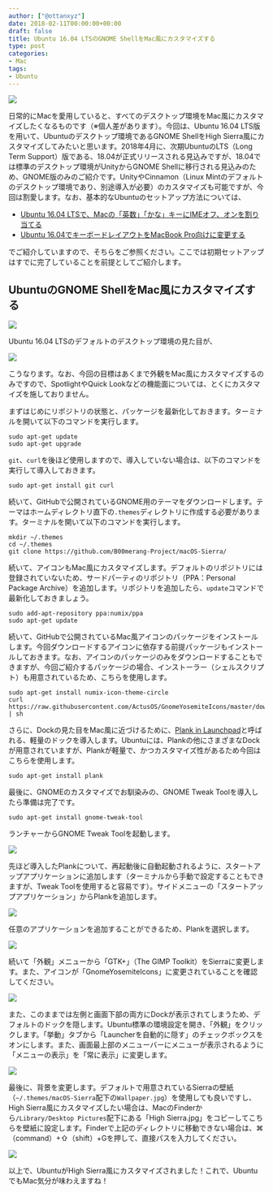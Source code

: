 ```yaml
---
author: ["@ottanxyz"]
date: 2018-02-11T00:00:00+00:00
draft: false
title: Ubuntu 16.04 LTSのGNOME ShellをMac風にカスタマイズする
type: post
categories:
- Mac
tags:
- Ubuntu
---
```


![](180210-5a7edd08336c5.jpg)

日常的にMacを愛用していると、すべてのデスクトップ環境をMac風にカスタマイズしたくなるものです（※個人差があります）。今回は、Ubuntu 16.04 LTS版を用いて、Ubuntuのデスクトップ環境であるGNOME ShellをHigh Sierra風にカスタマイズしてみたいと思います。2018年4月に、次期UbuntuのLTS（Long Term Support）版である、18.04が正式リリースされる見込みですが、18.04では標準のデスクトップ環境がUnityからGNOME Shellに移行される見込みのため、GNOME版のみのご紹介です。UnityやCinnamon（Linux Mintのデフォルトのデスクトップ環境であり、別途導入が必要）のカスタマイズも可能ですが、今回は割愛します。なお、基本的なUbuntuのセットアップ方法については、

-   [Ubuntu 16.04 LTSで、Macの「英数」「かな」キーにIMEオフ、オンを割り当てる](/posts/2016/09/ubuntu-16-04-ime-on-off-4913/)
-   [Ubuntu 16.04でキーボードレイアウトをMacBook Pro向けに変更する](/posts/2017/08/ubuntu-keyboard-layout-mac-6095/)

でご紹介していますので、そちらをご参照ください。ここでは初期セットアップはすでに完了していることを前提としてご紹介します。

## UbuntuのGNOME ShellをMac風にカスタマイズする

![](180211-5a805091460b7.jpg)

Ubuntu 16.04 LTSのデフォルトのデスクトップ環境の見た目が、

![](180211-5a8050e92599b.jpg)

こうなります。なお、今回の目標はあくまで外観をMac風にカスタマイズするのみですので、SpotlightやQuick Lookなどの機能面については、とくにカスタマイズを施しておりません。

まずはじめにリポジトリの状態と、パッケージを最新化しておきます。ターミナルを開いて以下のコマンドを実行します。

    sudo apt-get update
    sudo apt-get upgrade

`git`、`curl`を後ほど使用しますので、導入していない場合は、以下のコマンドを実行して導入しておきます。

    sudo apt-get install git curl

続いて、GitHubで公開されているGNOME用のテーマをダウンロードします。テーマはホームディレクトリ直下の`.themes`ディレクトリに作成する必要があります。ターミナルを開いて以下のコマンドを実行します。

    mkdir ~/.themes
    cd ~/.themes
    git clone https://github.com/B00merang-Project/macOS-Sierra/

続いて、アイコンもMac風にカスタマイズします。デフォルトのリポジトリには登録されていないため、サードパーティのリポジトリ（PPA：Personal Package Archive）を追加します。リポジトリを追加したら、`update`コマンドで最新化しておきましょう。

    sudo add-apt-repository ppa:numix/ppa
    sudo apt-get update

続いて、GitHubで公開されているMac風アイコンのパッケージをインストールします。今回ダウンロードするアイコンに依存する前提パッケージもインストールしておきます。なお、アイコンのパッケージのみをダウンロードすることもできますが、今回ご紹介するパッケージの場合、インストーラー（シェルスクリプト）も用意されているため、こちらを使用します。

    sudo apt-get install numix-icon-theme-circle
    curl https://raw.githubusercontent.com/ActusOS/GnomeYosemiteIcons/master/download_from_github.sh | sh

さらに、Dockの見た目をMac風に近づけるために、[Plank in Launchpad](https://launchpad.net/plank)と呼ばれる、軽量のドックを導入します。Ubuntuには、Plankの他にさまざまなDockが用意されていますが、Plankが軽量で、かつカスタマイズ性があるため今回はこちらを使用します。

    sudo apt-get install plank

最後に、GNOMEのカスタマイズでお馴染みの、GNOME Tweak Toolを導入したら準備は完了です。

    sudo apt-get install gnome-tweak-tool

ランチャーからGNOME Tweak Toolを起動します。

![](180211-5a8050f6999bf.png)

先ほど導入したPlankについて、再起動後に自動起動されるように、スタートアップアプリケーションに追加します（ターミナルから手動で設定することもできますが、Tweak Toolを使用すると容易です）。サイドメニューの「スタートアップアプリケーション」からPlankを追加します。

![](180211-5a8050feb8657.png)

任意のアプリケーションを追加することができるため、Plankを選択します。

![](180211-5a8051077548d.png)

続いて「外観」メニューから「GTK+」（The GIMP Toolkit）をSierraに変更します。また、アイコンが「GnomeYosemiteIcons」に変更されていることを確認してください。

![](180211-5a8055b522924.png)

また、このままでは左側と画面下部の両方にDockが表示されてしまうため、デフォルトのドックを隠します。Ubuntu標準の環境設定を開き、「外観」をクリックします。「挙動」タブから「Launcherを自動的に隠す」のチェックボックスをオンにします。また、画面最上部のメニューバーにメニューが表示されるように「メニューの表示」を「常に表示」に変更します。

![](180211-5a8051123d2a8.png)

最後に、背景を変更します。デフォルトで用意されているSierraの壁紙（`~/.themes/macOS-Sierra`配下の`Wallpaper.jpg`）を使用しても良いですし、High Sierra風にカスタマイズしたい場合は、MacのFinderから`/Library/Desktop Pictures`配下にある「High Sierra.jpg」をコピーしてこちらを壁紙に設定します。Finderで上記のディレクトリに移動できない場合は、⌘（command）+⇧（shift）+Gを押して、直接パスを入力してください。

![](180211-5a8050e92599b.jpg)

以上で、UbuntuがHigh Sierra風にカスタマイズされました！これで、UbuntuでもMac気分が味わえますね！
